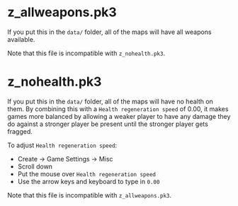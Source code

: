 # z_allweapons.pk3

If you put this in the `data/` folder, all of the maps will have all
weapons available.

Note that this file is incompatible with `z_nohealth.pk3`.

# z_nohealth.pk3

If you put this in the `data/` folder, all of the maps will have no 
health on them.  By combining this with a `Health regeneration speed` 
of 0.00, it makes games more balanced by allowing a weaker player
to have any damage they do against a stronger player be present until
the stronger player gets fragged.

To adjust `Health regeneration speed`:

* Create → Game Settings → Misc
* Scroll down
* Put the mouse over `Health regeneration speed`
* Use the arrow keys and keyboard to type in `0.00`

Note that this file is incompatible with `z_allweapons.pk3`.
